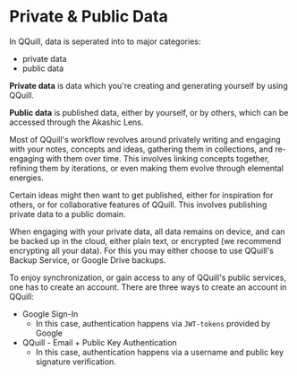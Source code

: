 # Private & Public Data

In QQuill, data is seperated into to major categories:
- private data
- public data

**Private data** is data which you're creating and generating yourself by using QQuill.

**Public data** is published data, either by yourself, or by others, which can be accessed through the Akashic Lens.

Most of QQuill's workflow revolves around privately writing and engaging with your notes, concepts and ideas, gathering them in collections, and re-engaging with them over time. This involves linking concepts together, refining them by iterations, or even making them evolve through elemental energies.

Certain ideas might then want to get published, either for inspiration for others, or for collaborative features of QQuill. This involves publishing private data to a public domain.

When engaging with your private data, all data remains on device, and can be backed up in the cloud, either plain text, or encrypted (we recommend encrypting all your data). For this you may either choose to use QQuill's Backup Service, or Google Drive backups.

To enjoy synchronization, or gain access to any of QQuill's public services, one has to create an account. There are three ways to create an account in QQuill:

- Google Sign-In
  - In this case, authentication happens via `JWT-tokens` provided by Google
- QQuill - Email + Public Key Authentication
  - In this case, authentication happens via a username and public key signature verification.











